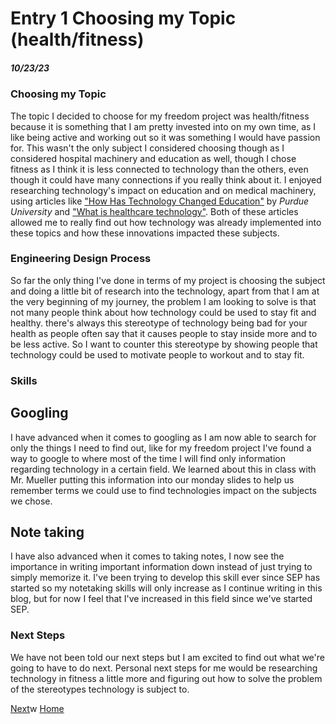 # Entry 1 Choosing my Topic (health/fitness)
##### 10/23/23

### Choosing my Topic

The topic I decided to choose for my freedom project was health/fitness because it is something that I am pretty invested into on my own time, as I like being active and working out so it was something I would have passion for. This wasn't the only subject I considered choosing though as I considered hospital machinery and education as well, though I chose fitness as I think it is less connected to technology than the others, even though it could have many connections if you really think about it. I enjoyed researching technology's impact on education and on medical machinery, using articles like ["How Has Technology Changed Education"](https://online.purdue.edu/blog/education/how-has-technology-changed-education) by _Purdue University_ and ["What is healthcare technology"](https://www.ibm.com/topics/healthcare-technology). Both of these articles allowed me to really find out how technology was already implemented into these topics and how these innovations impacted these subjects. 

### Engineering Design Process

So far the only thing I've done in terms of my project is choosing the subject and doing a little bit of research into the technology, apart from that I am at the very beginning of my journey, the problem I am looking to solve is that not many people think about how technology could be used to stay fit and healthy. there's always this stereotype of technology being bad for your health as people often say that it causes people to stay inside more and to be less active. So I want to counter this stereotype by showing people that technology could be used to motivate people to workout and to stay fit.

### Skills

## Googling
I have advanced when it comes to googling as I am now able to search for only the things I need to find out, like for my freedom project I've found a way to google to where most of the time I will find only information regarding technology in a certain field. We learned about this in class with Mr. Mueller putting this information into our monday slides to help us remember terms we could use to find technologies impact on the subjects we chose.

## Note taking
I have also advanced when it comes to taking notes, I now see the importance in writing important information down instead of just trying to simply memorize it. I've been trying to develop this skill ever since SEP has started so my notetaking skills will only increase as I continue writing in this blog, but for now I feel that I've increased in this field since we've started SEP.

### Next Steps
We have not been told our next steps but I am excited to find out what we're going to have to do next. Personal next steps for me would be researching technology in fitness a little more and figuring out how to solve the problem of the stereotypes technology is subject to. 

[Next](entry02.md)w
[Home](../README.md)
